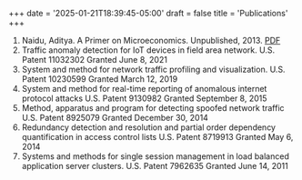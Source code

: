 +++
date = '2025-01-21T18:39:45-05:00'
draft = false
title = 'Publications'
+++

1. Naidu, Aditya. A Primer on Microeconomics. Unpublished, 2013. [PDF](/images/microeconomics-primer.pdf)
1. Traffic anomaly detection for IoT devices in field area network. U.S. Patent 11032302 Granted June 8, 2021
1. System and method for network traffic profiling and visualization. U.S. Patent 10230599 Granted March 12, 2019
1. System and method for real-time reporting of anomalous internet protocol attacks U.S. Patent  9130982 Granted September 8, 2015
1. Method, apparatus and program for detecting spoofed network traffic U.S. Patent 8925079 Granted December 30, 2014
1. Redundancy detection and resolution and partial order dependency quantification in access control lists U.S. Patent 8719913 Granted May 6, 2014
1. Systems and methods for single session management in load balanced application server clusters. U.S. Patent 7962635 Granted  June 14, 2011
